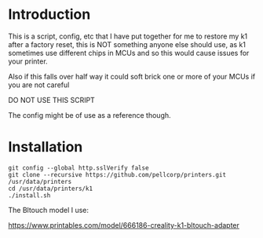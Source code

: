 # Introduction

This is a script, config, etc that I have put together for me to restore my k1 after a factory reset, this is NOT something anyone else should use, as k1 sometimes use different chips in MCUs and so this would cause issues for your printer.

Also if this falls over half way it could soft brick one or more of your MCUs if you are not careful

DO NOT USE THIS SCRIPT

The config might be of use as a reference though.

# Installation

```
git config --global http.sslVerify false
git clone --recursive https://github.com/pellcorp/printers.git /usr/data/printers
cd /usr/data/printers/k1
./install.sh
```

The Bltouch model I use:

https://www.printables.com/model/666186-creality-k1-bltouch-adapter


